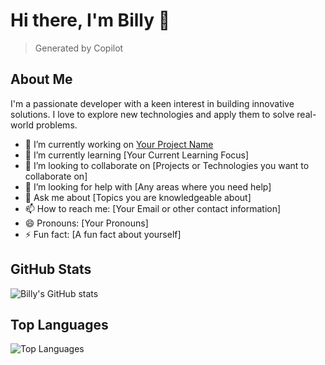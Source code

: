 # Hi there, I'm Billy 👋
> Generated by Copilot

## About Me
I'm a passionate developer with a keen interest in building innovative solutions. I love to explore new technologies and apply them to solve real-world problems.

- 🔭 I’m currently working on [Your Project Name](link-to-your-project)
- 🌱 I’m currently learning [Your Current Learning Focus]
- 👯 I’m looking to collaborate on [Projects or Technologies you want to collaborate on]
- 🤔 I’m looking for help with [Any areas where you need help]
- 💬 Ask me about [Topics you are knowledgeable about]
- 📫 How to reach me: [Your Email or other contact information]
- 😄 Pronouns: [Your Pronouns]
- ⚡ Fun fact: [A fun fact about yourself]

## GitHub Stats
![Billy's GitHub stats](https://github-readme-stats.vercel.app/api?username=billyNCS&show_icons=true&theme=radical)

## Top Languages
![Top Languages](https://github-readme-stats.vercel.app/api/top-langs/?username=billyNCS&layout=compact&theme=radical)

